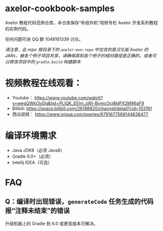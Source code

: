 # axelor-cookbook-samples

Axelor 教程代码范例仓库，本仓库保存“命叔炸机”视频专栏 Axelor 开发系列教程的实例代码。

任何问题可进 QQ 群 1048161339 讨论。

*请注意，此 repo 根目录下的 `axelor-mvn-repo` 中包含的是汉化版 Axelor 的 JARs，被各个例子项目共享，请确保其和各个例子的相对路径是正确的。或者可以修改项目中的 `gradle.build` 构建脚本*

# 视频教程在线观看：

* Youtube： https://www.youtube.com/watch?v=wegQWkt3vDg&list=PLlQK_EEIm_sWj-BvmcOcj8klPX2M96aF9
* Bilibili: https://space.bilibili.com/26188820/channel/detail?cid=103191
* 西瓜视频： https://www.ixigua.com/pseries/6791677568144638477

# 编译环境需求

* Java JDK8（必须 Java8）
* Gradle 6.0+（必须）
* Intellij IDEA（可选）


# FAQ

## Q：编译时出现错误，`generateCode` 任务生成的代码报“注释未结束”的错误

升级机器上的 Gradle 到 6.0 或更高版本可解决。

